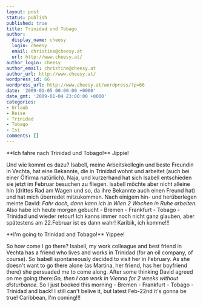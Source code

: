 ```yaml
---
layout: post
status: publish
published: true
title: Trinidad und Tobago
author:
  display_name: cheesy
  login: cheesy
  email: christine@cheesy.at
  url: http://www.cheesy.at/
author_login: cheesy
author_email: christine@cheesy.at
author_url: http://www.cheesy.at/
wordpress_id: 66
wordpress_url: http://www.cheesy.at/wordpress/?p=66
date: '2009-01-05 00:00:00 +0000'
date_gmt: '2009-01-04 23:00:00 +0000'
categories:
- Urlaub
- Reise
- Trinidad
- Tobago
- Isi
comments: []
---
```

<!--:de--><!-- 0--> **Ich fahre nach Trinidad und Tobago!** Jippie!
Und wie kommt es dazu? Isabell, meine Arbeitskollegin und beste Freundin in Vechta, hat eine Bekannte, die in Trinidad wohnt und arbeitet (auch bei einer Ölfirma natürlich). Naja, und kurzerhand hat sich Isabell entschieden sie jetzt im Februar besuchen zu fliegen. Isabell möchte aber nicht alleine hin (drittes Rad am Wagen und so, da ihre Bekannte auch einen Freund hat) und hat mich überredet mitzukommen.
Nach einigem hin- und herüberlegen meinte David: _Fahr doch, dann kann ich in Wien 2 Wochen in Ruhe arbeiten._ Also habe ich heute morgen gebucht - Bremen - Frankfurt - Tobago - Trinidad und wieder retour! Ich kanns immer noch nicht ganz glauben, aber spätestens am 22.Februar ist es dann wahr! Karibik, ich komme!!!
<!--:--><!--:en--> **I'm going to Trinidad and Tobago!** Yippee!
So how come I go there? Isabell, my work colleague and best friend in Vechta has a friend who lives and works in Trinidad (for an oil company, of course). So Isabell spontaneously decided to visit her in February. As she doesn't want to go there alone (as Martina, her friend, has her boyfriend there) she persuaded me to come along.
After some thinking David agreed on me going there:_Go, then I can work in Vienna for 2 weeks without disturbance._ So I just booked this morning - Bremen - Frankfurt - Tobago - Trinidad and back! I still can't belive it, but latest Feb-22nd it's gonna be true! Caribbean, I'm coming!!!
<!--:-->
